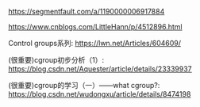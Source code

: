 https://segmentfault.com/a/1190000006917884

https://www.cnblogs.com/LittleHann/p/4512896.html

Control groups系列: https://lwn.net/Articles/604609/


(很重要)cgroup初步分析（1）: https://blog.csdn.net/Aquester/article/details/23339937

(很重要)cgroup的学习（一）——what cgroup?: https://blog.csdn.net/wudongxu/article/details/8474198